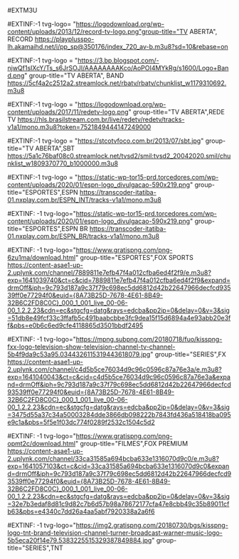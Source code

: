 #EXTM3U

#EXTINF:-1 tvg-logo= "https://logodownload.org/wp-content/uploads/2013/12/record-tv-logo.png"group-title="TV ABERTA", RECORD 
https://playplusspo-lh.akamaihd.net/i/pp_sp@350176/index_720_av-b.m3u8?sd=10&rebase=on
 
#EXTINF:-1 tvg-logo = "https://3.bp.blogspot.com/-njwQf1sIXcY/Ts_s6JrSOJI/AAAAAAAAKco/AoPOI4MYkRg/s1600/Logo+Band.png" group-title="TV ABERTA", BAND
https://5cf4a2c2512a2.streamlock.net/rbatv/rbatv/chunklist_w1179310692.m3u8

#EXTINF:-1 tvg-logo = "https://logodownload.org/wp-content/uploads/2017/11/redetv-logo.png" group-title="TV ABERTA",REDE TV
https://hls.brasilstream.com.br/live/redetv/redetv/tracks-v1a1/mono.m3u8?token=7521849444147249000

#EXTINF:-1 tvg-logo = "https://stcotvfoco.com.br/2013/07/sbt.jpg" group-title="TV ABERTA",SBT
https://5a1c76baf08c0.streamlock.net/tvsd2/smil:tvsd2_20042020.smil/chunklist_w1809370770_b1000000.m3u8

#EXTINF:-1 tvg-logo = "https://static-wp-tor15-prd.torcedores.com/wp-content/uploads/2020/01/espn-logo_divulgacao-590x219.png" group-title="ESPORTES",ESPN
https://transcoder-itatiba-01.nxplay.com.br/ESPN_INT/tracks-v1a1/mono.m3u8

#EXTINF: -1 tvg-logo="https://static-wp-tor15-prd.torcedores.com/wp-content/uploads/2020/01/espn-logo_divulgacao-590x219.png" group-title="ESPORTES",ESPN BR
https://transcoder-itatiba-01.nxplay.com.br/ESPN_BR/tracks-v1a1/mono.m3u8

#EXTINF: -1 tvg-logo="https://www.gratispng.com/png-6zu1ma/download.html" group-title="ESPORTES",FOX SPORTS
https://content-asae1-up-2.uplynk.com/channel/7889811e7efb47f4a012cfba6ed4f2f9/e.m3u8?exp=1641039740&ct=c&cid=7889811e7efb47f4a012cfba6ed4f2f9&expand=drmOff&iph=9c793d187a9c37f79c698ec5dd6812d42b22647966decfcd93539ff0e77294f0&euid={8A73B25D-7678-4E61-8B49-32B6C2FD8C0C}_000_1_001_live_00-06-00_1.2.2.23&cdn=ec&stgcfg=datg&rays=edcba&pp2ip=0&delay=0&v=3&sig=51db8e49fcf33c3ffafb5c491baabcbbe3fc9dea15f15d6894a4e93abb20e3ff&pbs=e0b6c6ed9cfe4118865d3501bbdf2495

#EXTINF: -1 tvg-logo="https://mpng.subpng.com/20180718/fuo/kisspng-fxx-logo-television-show-television-channel-tv-channel-5b4f9da9c53a95.0344326115319443618079.jpg" group-title="SERIES",FX
https://content-asae1-up-2.uplynk.com/channel/c4d5b5ce76034d9c96c0596c87a76e3a/e.m3u8?exp=1641040043&ct=c&cid=c4d5b5ce76034d9c96c0596c87a76e3a&expand=drmOff&iph=9c793d187a9c37f79c698ec5dd6812d42b22647966decfcd93539ff0e77294f0&euid={8A73B25D-7678-4E61-8B49-32B6C2FD8C0C}_000_1_001_live_00-06-00_1.2.2.23&cdn=ec&stgcfg=datg&rays=edcba&pp2ip=0&delay=0&v=3&sig=3475d55a37c34a50003284dde3866db098222b7843fd436a518418ba095e9c1a&pbs=5f5e1f03dc774f0289f2532c1504c5d2

#EXTINF: -1 tvg-logo="https://www.gratispng.com/png-opmt2c/download.html" group-title="FILMES",FOX PREMIUM
https://content-asae1-up-2.uplynk.com/channel/33ca31585a694bcba633e1316070d9c0/e.m3u8?exp=1641057103&ct=c&cid=33ca31585a694bcba633e1316070d9c0&expand=drmOff&iph=9c793d187a9c37f79c698ec5dd6812d42b22647966decfcd93539ff0e77294f0&euid={8A73B25D-7678-4E61-8B49-32B6C2FD8C0C}_000_1_001_live_00-06-00_1.2.2.23&cdn=ec&stgcfg=datg&rays=edcba&pp2ip=0&delay=0&v=3&sig=32e7b3edaf8d81c9d82c7b6d57b98a78672177cfa47e8cbb49c35b89011cfb63&pbs=e4340c7dd26a4aa5abf7920338a2a6f6

#EXTINF: -1 tvg-logo="https://img2.gratispng.com/20180730/bgs/kisspng-logo-tnt-brand-television-channel-turner-broadcast-warner-music-logo-5b5eca20f14e79.5383225515329387849884.jpg" group-title="SERIES",TNT


